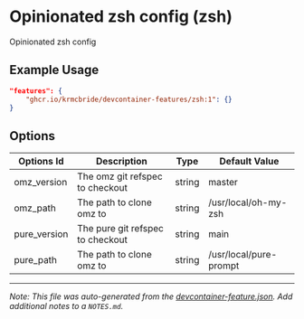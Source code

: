 
# Opinionated zsh config (zsh)

Opinionated zsh config

## Example Usage

```json
"features": {
    "ghcr.io/krmcbride/devcontainer-features/zsh:1": {}
}
```

## Options

| Options Id | Description | Type | Default Value |
|-----|-----|-----|-----|
| omz_version | The omz git refspec to checkout | string | master |
| omz_path | The path to clone omz to | string | /usr/local/oh-my-zsh |
| pure_version | The pure git refspec to checkout | string | main |
| pure_path | The path to clone omz to | string | /usr/local/pure-prompt |



---

_Note: This file was auto-generated from the [devcontainer-feature.json](https://github.com/krmcbride/devcontainer-features/blob/main/src/zsh/devcontainer-feature.json).  Add additional notes to a `NOTES.md`._
